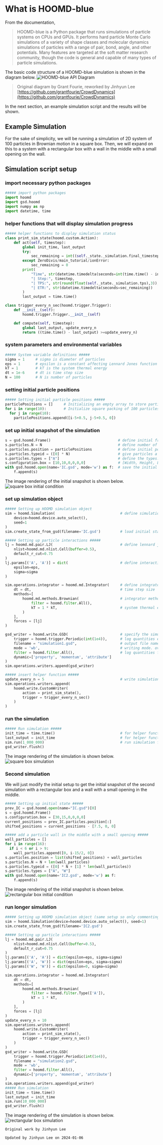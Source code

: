 # What is HOOMD-blue

From the documentation,
>HOOMD-blue is a Python package that runs simulations of particle systems on CPUs and GPUs. It performs hard particle Monte Carlo simulations of a variety of shape classes and molecular dynamics simulations of particles with a range of pair, bond, angle, and other potentials. Many features are targeted at the soft matter research community, though the code is general and capable of many types of particle simulations.

The basic code structure of a HOOMD-blue simulation is shown in the diagram below.
![HOOMD-blue API Diagram](vis/main_tutorial/api_diagram.png)
>Original diagram by Grant Fourie, reworked by Jinhyun Lee [https://github.com/grantfourie/CrowdDynamics](https://github.com/grantfourie/CrowdDynamics)

In the next section, an example simulation script and the results will be shown.

## Example Simulation

For the sake of simplicity, we will be running a simulation of 2D system of 100 particles in Brownian motion in a square box. Then, we will expand on this to a system with a rectangular box with a wall in the middle with a small opening on the wall.

## Simulation script setup

### import necessary python packages

```python
##### import python packages
import hoomd
import gsd.hoomd
import numpy as np
import datetime, time
```

### helper functions that will display simulation progress

```python
##### helper functions to display simulation status
class print_sim_state(hoomd.custom.Action):
    def act(self, timestep):
        global init_time, last_output
        try:
            sec_remaining = int((self._state._simulation.final_timestep - timestep) / self._state._simulation.tps)
        except ZeroDivis/main_tutorial/ionError:
            sec_remaining = 0
        print(
            "Time", str(datetime.timedelta(seconds=int(time.time() - init_time))),
            "| Step:", timestep,
            "| TPS:", str(round(float(self._state._simulation.tps),3)),
            "| ETR:", str(datetime.timedelta(seconds=sec_remaining))
        )
        last_output = time.time()

class trigger_every_n_sec(hoomd.trigger.Trigger):
    def __init__(self):
        hoomd.trigger.Trigger.__init__(self)

    def compute(self, timestep):
        global last_output, update_every_n
        return ((time.time() - last_output) >=update_every_n)
```

### system parameters and environmental variables

```python
##### System variable definitions #####
sigma = 1     # sigma is diameter of particles
eps = 1       # epsilon is a constant affecting Lennard Jones function steepness/energy
kT = 1        # kT is the system thermal energy
dt = 1e-6     # dt is time step size
N = 100       # N is number of particles
```

### setting initial particle positions

```python
##### Setting initial particle positions #####
particlePositions = []     # Initializing an empty array to store particle positions
for i in range(10):        # Initialize square packing of 100 particles [10X10]
  for j in range(10):
    particlePositions.append([i-5+0.5, j-5+0.5, 0])
```

### set up initial snapshot of the simulation

```python
s = gsd.hoomd.Frame()                               # define initial frame
s.particles.N = N                                   # define number of particles
s.particles.position = particlePositions            # define initial positions
s.particles.typeid = ([0] * N)                      # give particles a type id (all particles are the same type here)
s.particles.types = ["A"]                           # define the types. only 1 type here
s.configuration.box = [10,10,0,0,0,0]               # [Width, Height, Length, x0, y0, z0]
with gsd.hoomd.open(name='IC.gsd', mode='w') as f:  # save the initial state as .gsd file
    f.append(s)
```

The image rendering of the initial snapshot is shown below.
![square box initial condition](vis/main_tutorial/IC1.png)

### set up simulation object

```python
##### Setting up HOOMD simulation object
sim = hoomd.Simulation(                              # define simulation object and specify device and seed
    device=hoomd.device.auto_select(),
    seed=1
)
sim.create_state_from_gsd(filename='IC.gsd')         # load initial state

##### Setting up particle interactions #####
lj = hoomd.md.pair.LJ(                               # define lennard jones force
    nlist=hoomd.md.nlist.Cell(buffer=0.5),
    default_r_cut=0.75
)
lj.params[('A', 'A')] = dict(                        # define interaction between the particles type A.
    epsilon=eps,
    sigma=sigma
) 

sim.operations.integrator = hoomd.md.Integrator(     # define integrator
    dt = dt,                                         # time step size
    methods=[
        hoomd.md.methods.Brownian(                   # integrator method. you are most likely to be using either Brownian or Langevin. check documentation for details
            filter = hoomd.filter.All(),
            kT = 1 * kT,                             # system thermal energy
        )
    ],
    forces = [lj]
)

gsd_writer = hoomd.write.GSD(                        # specify the simulation output
    trigger = hoomd.trigger.Periodic(int(1e4)),      # log quantities every 1e4 time steps
    filename = "simulation1.gsd",                    # output file name
    mode = 'wb',                                     # writing mode. overwrite if exist
    filter = hoomd.filter.All(),                     # log quantities for all particles
    dynamic=['property', 'momentum', 'attribute']
)
sim.operations.writers.append(gsd_writer)

##### insert helper function #####
update_every_n = 5                                   # write simulation status every 5 seconds
sim.operations.writers.append(
    hoomd.write.CustomWriter(
        action = print_sim_state(),
        trigger = trigger_every_n_sec()
    )
)
```

### run the simulation

```python
##### Run simulation #####
init_time = time.time()                              # for helper function
last_output = init_time                              # for helper function
sim.run(1_000_000)                                   # run simulation for 5e6 number of time steps. since dt is 1e-6, the whole simulation will run for 5 unit time.
gsd_writer.flush()
```

The image rendering of the simulation is shown below.
![square box simulation](vis/main_tutorial/sim1.gif)

### Second simulation

We will just modify the initial setup to get the initial snapshot of the second simulation with a rectangular box and a wall with a small opening in the middle.

```python
##### Setting up initial state #####
prev_IC = gsd.hoomd.open(name="IC.gsd")[0]
s = gsd.hoomd.Frame()
s.configuration.box = [30,15,0,0,0,0]
current_positions = prev_IC.particles.position[:]
shifted_positions = current_positions - [7.5, 0, 0]

##### add a particle wall in the middle with a small opening #####
wall_particles = []
for i in range(16):
  if i < 6 or i > 9:
    wall_particles.append([0, i-15/2, 0])
s.particles.position = list(shifted_positions) + wall_particles
s.particles.N = N + len(wall_particles)
s.particles.typeid = ([0] * N + [1] * len(wall_particles))
s.particles.types = ["A", "W"]
with gsd.hoomd.open(name='IC2.gsd', mode='w') as f:
    f.append(s)
```

The image rendering of the initial snapshot is shown below.
![rectangular box initial condition](vis/main_tutorial/IC2.png)

### run longer simulation

```python
##### Setting up HOOMD simulation object (same setup so only commenting on changes) #####
sim = hoomd.Simulation(device=hoomd.device.auto_select(), seed=1)
sim.create_state_from_gsd(filename='IC2.gsd')

##### Setting up particle interactions #####
lj = hoomd.md.pair.LJ(
    nlist=hoomd.md.nlist.Cell(buffer=0.5),
    default_r_cut=0.75
)
lj.params[('A', 'A')] = dict(epsilon=eps, sigma=sigma)
lj.params[('A', 'W')] = dict(epsilon=eps, sigma=sigma)                          # walls have the same LJ interaction with the particles
lj.params[('W', 'W')] = dict(epsilon=0, sigma=sigma)                            # between walls, there's no interaction and thus 0 potential well depth

sim.operations.integrator = hoomd.md.Integrator(
    dt = dt,
    methods=[
        hoomd.md.methods.Brownian(
            filter = hoomd.filter.Type(['A']),                                  # walls are fixed and thus only the Brownian particles get integrated
            kT = 1 * kT,                                                        # system thermal energy let's increase it to 3 so that the particles move a bit faster
        )
    ],
    forces = [lj]
)
update_every_n = 10
sim.operations.writers.append(
    hoomd.write.CustomWriter(
        action = print_sim_state(),
        trigger = trigger_every_n_sec()
    )
)
gsd_writer = hoomd.write.GSD(
    trigger = hoomd.trigger.Periodic(int(1e4)),
    filename = "simulation2.gsd",
    mode = 'wb',
    filter = hoomd.filter.All(),
    dynamic=['property', 'momentum', 'attribute']
)
sim.operations.writers.append(gsd_writer)
##### Run simulation
init_time = time.time()
last_output = init_time
sim.run(10_000_000)
gsd_writer.flush()
```

The image rendering of the simulation is shown below.
![rectangular box simulation](vis/main_tutorial/sim2.gif)

`Original work by Jinhyun Lee`

`Updated by Jinhyun Lee on 2024-01-06`
